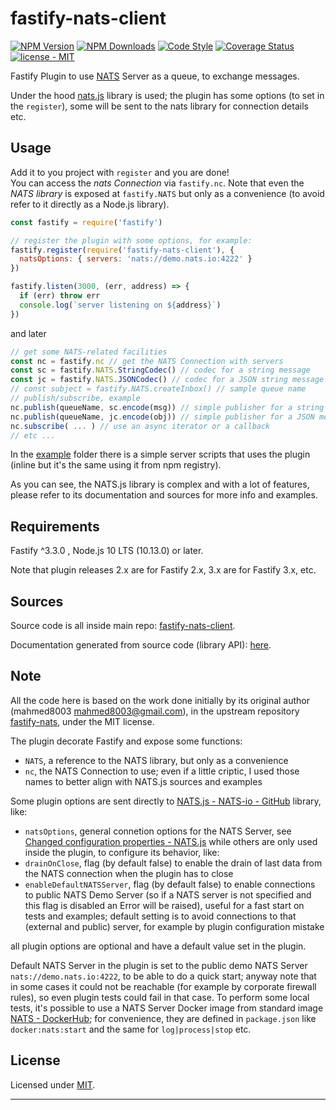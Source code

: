 # fastify-nats-client

  [![NPM Version](https://img.shields.io/npm/v/fastify-nats-client.svg?style=flat)](https://npmjs.org/package/fastify-nats-client/)
  [![NPM Downloads](https://img.shields.io/npm/dm/fastify-nats-client.svg?style=flat)](https://npmjs.org/package/fastify-nats-client/)
  [![Code Style](https://img.shields.io/badge/code%20style-standard-brightgreen.svg?style=flat)](http://standardjs.com/)
  [![Coverage Status](https://coveralls.io/repos/github/smartiniOnGitHub/fastify-nats-client/badge.svg?branch=master)](https://coveralls.io/github/smartiniOnGitHub/fastify-nats-client/?branch=master)
  [![license - MIT](https://img.shields.io/npm/l/fastify-nats-client.svg)](http://opensource.org/licenses/MIT)

Fastify Plugin to use [NATS](http://nats.io) Server as a queue, to exchange messages.

Under the hood [nats.js](https://github.com/nats-io/nats.js) library is used; 
the plugin has some options (to set in the `register`), 
some will be sent to the nats library for connection details etc.


## Usage
Add it to you project with `register` and you are done!  
You can access the *nats Connection* via `fastify.nc`.
Note that even the *NATS library* is exposed at `fastify.NATS` but only 
as a convenience (to avoid refer to it directly as a Node.js library).
```js
const fastify = require('fastify')

// register the plugin with some options, for example:
fastify.register(require('fastify-nats-client'), {
  natsOptions: { servers: 'nats://demo.nats.io:4222' }
})

fastify.listen(3000, (err, address) => {
  if (err) throw err
  console.log(`server listening on ${address}`)
})
```

and later
```js
// get some NATS-related facilities
const nc = fastify.nc // get the NATS Connection with servers
const sc = fastify.NATS.StringCodec() // codec for a string message
const jc = fastify.NATS.JSONCodec() // codec for a JSON string message
// const subject = fastify.NATS.createInbox() // sample queue name
// publish/subscribe, example
nc.publish(queueName, sc.encode(msg)) // simple publisher for a string message
nc.publish(queueName, jc.encode(obj)) // simple publisher for a JSON message
nc.subscribe( ... ) // use an async iterator or a callback
// etc ...
```

In the [example](./example/) folder there is a simple server scripts that
uses the plugin (inline but it's the same using it from npm registry).

As you can see, the NATS.js library is complex and with a lot of features, 
please refer to its documentation and sources for more info and examples.


## Requirements

Fastify ^3.3.0 , Node.js 10 LTS (10.13.0) or later.

Note that plugin releases 2.x are for Fastify 2.x, 3.x are for Fastify 3.x, etc.


## Sources

Source code is all inside main repo:
[fastify-nats-client](https://github.com/smartiniOnGitHub/fastify-nats-client).

Documentation generated from source code (library API):
[here](https://smartiniongithub.github.io/fastify-nats-client/).


## Note

All the code here is based on the work done initially by its original author 
(mahmed8003 <mahmed8003@gmail.com>), in the upstream repository 
[fastify-nats](https://github.com/mahmed8003/fastify-nats), under the MIT license.

The plugin decorate Fastify and expose some functions:
- `NATS`, a reference to the NATS library, but only as a convenience
- `nc`, the NATS Connection to use; 
  even if a little criptic, I used those names to better align with NATS.js sources and examples

Some plugin options are sent directly to 
[NATS.js - NATS-io - GitHub](https://github.com/nats-io/node-nats) library, like:
- `natsOptions`, general connetion options for the NATS Server, 
  see [Changed configuration properties - NATS.js](https://github.com/nats-io/nats.js/blob/main/migration.md#changed-configuration-properties)
while others are only used inside the plugin, to configure its behavior, like:
- `drainOnClose`, flag (by default false) to enable the drain of 
  last data from the NATS connection when the plugin has to close 
- `enableDefaultNATSServer`, flag (by default false) to enable connections 
  to public NATS Demo Server (so if a NATS server is not specified 
  and this flag is disabled an Error will be raised), 
  useful for a fast start on tests and examples;
  default setting is to avoid connections to that (external and public) server, 
  for example by plugin configuration mistake

all plugin options are optional and have a default value set in the plugin.

Default NATS Server in the plugin is set to the public demo NATS Server 
`nats://demo.nats.io:4222`, to be able to do a quick start; 
anyway note that in some cases it could not be reachable 
(for example by corporate firewall rules), so even plugin tests could fail 
in that case.
To perform some local tests, it's possible to use a NATS Server Docker image from 
standard image [NATS - DockerHub](https://hub.docker.com/_/nats/); 
for convenience, they are defined in `package.json` like `docker:nats:start` 
and the same for `log|process|stop` etc.


## License

Licensed under [MIT](./LICENSE).

----
